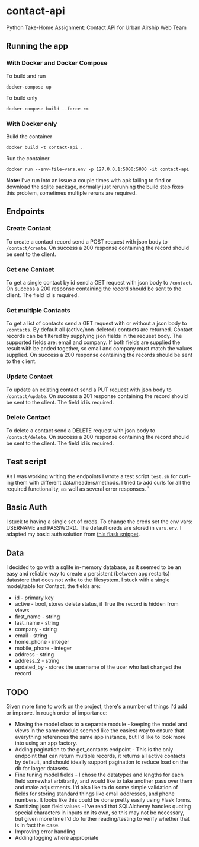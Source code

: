 # contact-api
Python Take-Home Assignment: Contact API for Urban Airship Web Team

## Running the app

### With Docker and Docker Compose
To build and run

```docker-compose up```

To build only

```docker-compose build --force-rm```

### With Docker only
Build the container

```docker build -t contact-api .```

Run the container

```docker run --env-file=vars.env -p 127.0.0.1:5000:5000 -it contact-api```

**Note:**
I've run into an issue a couple times with apk failing to find or download
the sqlite package, normally just rerunning the build step fixes this problem,
sometimes multiple reruns are required.

## Endpoints

### Create Contact
To create a contact record send a POST request with json body to `/contact/create`.
On success a 200 response containing the record should be sent to the client.

### Get one Contact
To get a single contact by id send a GET request with json body to `/contact`.
On success a 200 response containing the record should be sent to the client.
The field id is required.

### Get multiple Contacts
To get a list of contacts send a GET request with or without a json body to `/contacts`.
By default all (active/non-deleted) contacts are returned.
Contact records can be filtered by supplying json fields in the request body.
The supported fields are: email and company. If both fields are supplied the
result with be anded together, so email and company must match the values supplied.
On success a 200 response containing the records should be sent to the client.

### Update Contact
To update an existing contact send a PUT request with json body to `/contact/update`.
On success a 201 response containing the record should be sent to the client.
The field id is required.

### Delete Contact
To delete a contact send a DELETE request with json body to `/contact/delete`.
On success a 200 response containing the record should be sent to the client.
The field id is required.

## Test script

As I was working writing the endpoints I wrote a test script `test.sh` for
curl-ing them with different data/headers/methods. I tried to add curls for all
the required functionality, as well as several error responses. `

## Basic Auth

I stuck to having a single set of creds. To change the creds set the env vars:
USERNAME and PASSWORD. The default creds are stored in `vars.env`. I adapted my
basic auth solution from [this flask snippet](http://flask.pocoo.org/snippets/8/).

## Data

I decided to go with a sqlite in-memory database, as it seemed to be an easy
and reliable way to create a persistent (between app restarts) datastore that does
not write to the filesystem. I stuck with a single model/table for Contact, the
fields are:

  * id -  primary key
  * active - bool, stores delete status, if True the record is hidden from views
  * first_name - string
  * last_name - string
  * company - string
  * email - string
  * home_phone - integer
  * mobile_phone - integer
  * address - string
  * address_2 - string
  * updated_by - stores the username of the user who last changed the record

## TODO

Given more time to work on the project, there's a number of things I'd add or 
improve. In rough order of importance:

  * Moving the model class to a separate module - keeping the model and views in
  the same module seemed like the easiest way to ensure that everything references
  the same app instance, but I'd like to look more into using an app factory.
  * Adding pagination to the get_contacts endpoint - This is the only endpoint that
  can return multiple records, it returns all active contacts by default, and should
  ideally support pagination to reduce load on the db for larger datasets.
  * Fine tuning model fields - I chose the datatypes and lengths for each
  field somewhat arbitrarily, and would like to take another pass over them and
  make adjustments. I'd also like to do some simple validation of fields for storing 
  standard things like email addresses, and phone numbers. It looks like this could
  be done pretty easily using Flask forms.
  * Sanitizing json field values - I've read that SQLAlchemy handles quoting special 
  characters in inputs on its own, so this may not be necessary, but given more time
  I'd do further reading/testing to verify whether that is in fact the case.
  * Improving error handling
  * Adding logging where appropriate
